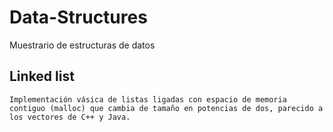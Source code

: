 # Data-Structures
Muestrario de estructuras de datos

## Linked list
	Implementación vásica de listas ligadas con espacio de memoria contiguo (malloc) que cambia de tamaño en potencias de dos, parecido a los vectores de C++ y Java.

